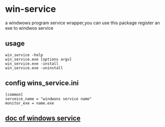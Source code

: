 # win-service
a windwows program service wrapper,you can use this package register an exe to windwos service
## usage
```
win_service -help
win_service.exe [options argv]
win_service.exe -install
win_service.exe -uninstall
```
## config wins_service.ini
``` 
[common]
serveice_name = "windwons service name"
monitor_exe = name.exe
```
## [doc of windows service](https://docs.microsoft.com/en-us/windows/win32/services/about-services)

